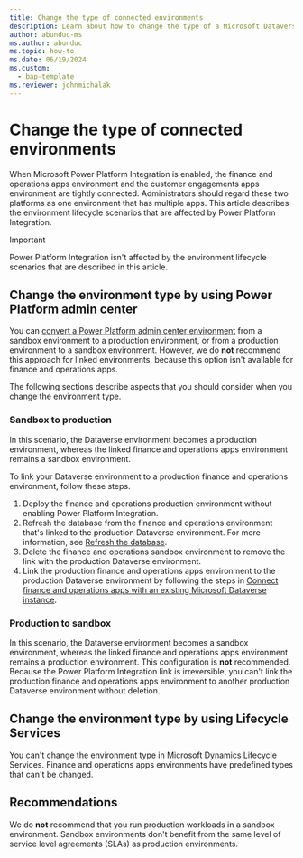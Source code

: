 ```yaml
---
title: Change the type of connected environments
description: Learn about how to change the type of a Microsoft Dataverse environment when finance and operations apps are integrated with Microsoft Power Platform.
author: abunduc-ms
ms.author: abunduc
ms.topic: how-to
ms.date: 06/19/2024
ms.custom: 
  - bap-template
ms.reviewer: johnmichalak
---
```


# Change the type of connected environments

When Microsoft Power Platform Integration is enabled, the finance and operations apps environment and the customer engagements apps environment are tightly connected. Administrators should regard these two platforms as one environment that has multiple apps. This article describes the environment lifecycle scenarios that are affected by Power Platform Integration.

> [!IMPORTANT]
> Power Platform Integration isn't affected by the environment lifecycle scenarios that are described in this article.

## Change the environment type by using Power Platform admin center

You can [convert a Power Platform admin center environment](/power-platform/admin/switch-environment) from a sandbox environment to a production environment, or from a production environment to a sandbox environment. However, we do **not** recommend this approach for linked environments, because this option isn't available for finance and operations apps.

The following sections describe aspects that you should consider when you change the environment type.

### Sandbox to production

In this scenario, the Dataverse environment becomes a production environment, whereas the linked finance and operations apps environment remains a sandbox environment.

To link your Dataverse environment to a production finance and operations environment, follow these steps.

1. Deploy the finance and operations production environment without enabling Power Platform Integration.
1. Refresh the database from the finance and operations environment that's linked to the production Dataverse environment. For more information, see [Refresh the database](/dynamics365/fin-ops-core/dev-itpro/database/database-refresh).
1. Delete the finance and operations sandbox environment to remove the link with the production Dataverse environment.
1. Link the production finance and operations apps environment to the production Dataverse environment by following the steps in [Connect finance and operations apps with an existing Microsoft Dataverse instance](environment-lifecycle-connect-finops-existing-dv.md).

### Production to sandbox

In this scenario, the Dataverse environment becomes a sandbox environment, whereas the linked finance and operations apps environment remains a production environment. This configuration is **not** recommended. Because the Power Platform Integration link is irreversible, you can't link the production finance and operations apps environment to another production Dataverse environment without deletion.

## Change the environment type by using Lifecycle Services

You can't change the environment type in Microsoft Dynamics Lifecycle Services. Finance and operations apps environments have predefined types that can't be changed.

## Recommendations

We do **not** recommend that you run production workloads in a sandbox environment. Sandbox environments don't benefit from the same level of service level agreements (SLAs) as production environments.
